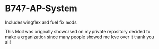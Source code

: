 # B747-AP-System


Includes wingflex and fuel fix mods


This Mod was originally showcased on my private repository decided to make a organization since many people showed me love over it thank you all!
